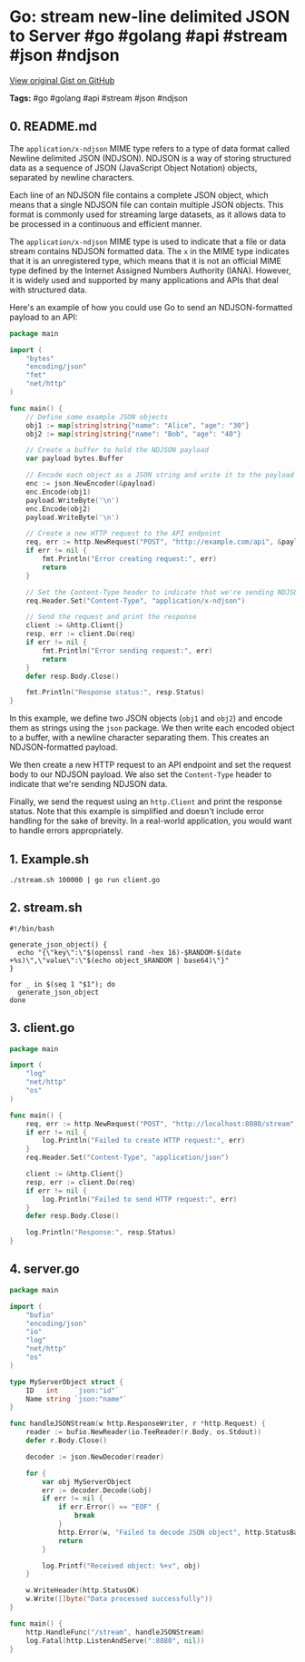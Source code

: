 # Go: stream new-line delimited JSON to Server #go #golang #api #stream #json #ndjson

[View original Gist on GitHub](https://gist.github.com/Integralist/235f8156a9f20533fbc4ecd36bcc4724)

**Tags:** #go #golang #api #stream #json #ndjson

## 0. README.md

The `application/x-ndjson` MIME type refers to a type of data format called Newline delimited JSON (NDJSON). NDJSON is a way of storing structured data as a sequence of JSON (JavaScript Object Notation) objects, separated by newline characters. 

Each line of an NDJSON file contains a complete JSON object, which means that a single NDJSON file can contain multiple JSON objects. This format is commonly used for streaming large datasets, as it allows data to be processed in a continuous and efficient manner.

The `application/x-ndjson` MIME type is used to indicate that a file or data stream contains NDJSON formatted data. The `x` in the MIME type indicates that it is an unregistered type, which means that it is not an official MIME type defined by the Internet Assigned Numbers Authority (IANA). However, it is widely used and supported by many applications and APIs that deal with structured data.

Here's an example of how you could use Go to send an NDJSON-formatted payload to an API:

```go
package main

import (
	"bytes"
	"encoding/json"
	"fmt"
	"net/http"
)

func main() {
	// Define some example JSON objects
	obj1 := map[string]string{"name": "Alice", "age": "30"}
	obj2 := map[string]string{"name": "Bob", "age": "40"}

	// Create a buffer to hold the NDJSON payload
	var payload bytes.Buffer

	// Encode each object as a JSON string and write it to the payload buffer with a newline separator
	enc := json.NewEncoder(&payload)
	enc.Encode(obj1)
	payload.WriteByte('\n')
	enc.Encode(obj2)
	payload.WriteByte('\n')

	// Create a new HTTP request to the API endpoint
	req, err := http.NewRequest("POST", "http://example.com/api", &payload)
	if err != nil {
		fmt.Println("Error creating request:", err)
		return
	}

	// Set the Content-Type header to indicate that we're sending NDJSON data
	req.Header.Set("Content-Type", "application/x-ndjson")

	// Send the request and print the response
	client := &http.Client{}
	resp, err := client.Do(req)
	if err != nil {
		fmt.Println("Error sending request:", err)
		return
	}
	defer resp.Body.Close()

	fmt.Println("Response status:", resp.Status)
}
```

In this example, we define two JSON objects (`obj1` and `obj2`) and encode them as strings using the `json` package. We then write each encoded object to a buffer, with a newline character separating them. This creates an NDJSON-formatted payload.

We then create a new HTTP request to an API endpoint and set the request body to our NDJSON payload. We also set the `Content-Type` header to indicate that we're sending NDJSON data.

Finally, we send the request using an `http.Client` and print the response status. Note that this example is simplified and doesn't include error handling for the sake of brevity. In a real-world application, you would want to handle errors appropriately.


## 1. Example.sh

```shell
./stream.sh 100000 | go run client.go
```

## 2. stream.sh

```shell
#!/bin/bash

generate_json_object() {
  echo "{\"key\":\"$(openssl rand -hex 16)-$RANDOM-$(date +%s)\",\"value\":\"$(echo object_$RANDOM | base64)\"}"
}

for _ in $(seq 1 "$1"); do
  generate_json_object
done
```

## 3. client.go

```go
package main

import (
	"log"
	"net/http"
	"os"
)

func main() {
	req, err := http.NewRequest("POST", "http://localhost:8080/stream", os.Stdin)
	if err != nil {
		log.Println("Failed to create HTTP request:", err)
	}
	req.Header.Set("Content-Type", "application/json")

	client := &http.Client{}
	resp, err := client.Do(req)
	if err != nil {
		log.Println("Failed to send HTTP request:", err)
	}
	defer resp.Body.Close()

	log.Println("Response:", resp.Status)
}
```

## 4. server.go

```go
package main

import (
	"bufio"
	"encoding/json"
	"io"
	"log"
	"net/http"
	"os"
)

type MyServerObject struct {
	ID   int    `json:"id"`
	Name string `json:"name"`
}

func handleJSONStream(w http.ResponseWriter, r *http.Request) {
	reader := bufio.NewReader(io.TeeReader(r.Body, os.Stdout))
	defer r.Body.Close()

	decoder := json.NewDecoder(reader)

	for {
		var obj MyServerObject
		err := decoder.Decode(&obj)
		if err != nil {
			if err.Error() == "EOF" {
				break
			}
			http.Error(w, "Failed to decode JSON object", http.StatusBadRequest)
			return
		}

		log.Printf("Received object: %+v", obj)
	}

	w.WriteHeader(http.StatusOK)
	w.Write([]byte("Data processed successfully"))
}

func main() {
	http.HandleFunc("/stream", handleJSONStream)
	log.Fatal(http.ListenAndServe(":8080", nil))
}
```

